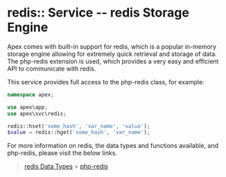 
# redis:: Service -- redis Storage Engine

Apex comes with built-in support for redis, which is a popular in-memory storage engine allowing for extremely
quick retrieval and storage of data.  The php-redis extension is used, which provides a very easy and
efficient API to communicate with redis.

This service provides full access to the php-redis class, for example:

~~~php
namespace apex;

use apex\app;
use apex\svc\redis;

redis::hset('some_hash', 'var_name', 'value');
$value = redis::hget('some_hash', 'var_name');
~~~

For more information on redis, the data types and functions available, and php-redis, please visit the below
links.

> [redis Data Types](https://redis.io/topics/data-types) > [php-redis](https://redislabs.com/lp/php-redis/)


